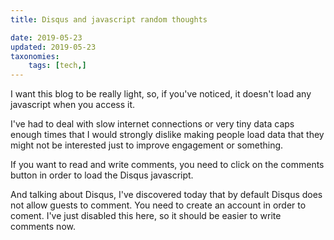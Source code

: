 ```yaml
---
title: Disqus and javascript random thoughts

date: 2019-05-23
updated: 2019-05-23
taxonomies:
    tags: [tech,]
---
```

I want this blog to be really light, so, if you've noticed, it doesn't load any javascript when you access it.  

I've had to deal with slow internet connections or very tiny data caps enough times that I would strongly dislike making people load data that they might not be interested just to improve engagement or something.

If you want to read and write comments, you need to click on the comments button in order to load the Disqus javascript.

And talking about Disqus, I've discovered today that by default Disqus does not allow guests to comment. You need to create an account in order to coment. I've just disabled this here, so it should be easier to write comments now.

